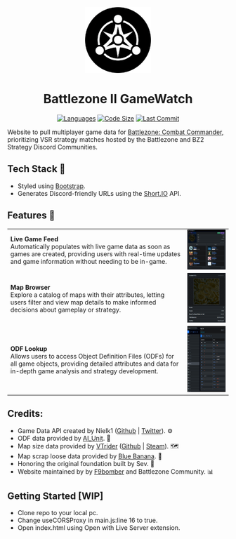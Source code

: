 <div align="center">
 <img src="img\logo.png" alt="logo" width="150" height="auto" />
 <h1>Battlezone II GameWatch</h1>
   <p align="center">
   <a href = ""><img src="https://img.shields.io/github/languages/top/BattlezoneScrapField/BZCC-Website" alt="Languages" /></a>
   <a href = ""><img src="https://img.shields.io/github/repo-size/BattlezoneScrapField/BZCC-Website" alt="Code Size" /></a>
   <a href = ""><img src="https://img.shields.io/github/last-commit/BattlezoneScrapField/BZCC-Website" alt="Last Commit" /></a>
  </p>
</div>

Website to pull multiplayer game data for [Battlezone: Combat Commander](https://store.steampowered.com/app/624970/Battlezone_Combat_Commander/), prioritizing VSR strategy matches hosted by the Battlezone and BZ2 Strategy Discord Communities.

## Tech Stack 👾
- Styled using [Bootstrap](http://getbootstrap.com/docs/).
- Generates Discord-friendly URLs using the [Short.IO](https://short.io/) API.

## Features 🎯
<table>
  <tr>
    <td><strong>Live Game Feed</strong><br>Automatically populates with live game data as soon as games are created, providing users with real-time updates and game information without needing to be in-game.</td>
    <td><img src="img\opengraph.png" alt="Image 1" width="300"/></td>
  </tr>
  <tr>
    <td><strong>Map Browser</strong><br>Explore a catalog of maps with their attributes, letting users filter and view map details to make informed decisions about gameplay or strategy.</td>
    <td><img src="img\opengraph-map.png" alt="Image 2" width="300"/></td>
  </tr>
  <tr>
    <td><strong>ODF Lookup</strong><br>Allows users to access Object Definition Files (ODFs) for all game objects, providing detailed attributes and data for in-depth game analysis and strategy development.</td>
    <td><img src="img\opengraph-odf.png" alt="Image 3" height="150" width="300"/></td>
  </tr>
  <!--
  <tr>
    <td><strong>Real Time Stats</strong><br>Tracks and displays live statistics from recorded strategy games, including map counts and commander win rates, giving users current state of strategy game.</td>
    <td><img src="img\opengraph-stats.png" alt="Image 4" height="150" width="300"/></td>
  </tr>
  -->
</table>

## Credits:

- Game Data API created by Nielk1 ([Github](https://github.com/Nielk1) | [Twitter](https://x.com/nielk1)). ⚙️
- ODF data provided by [AI_Unit](https://discord.com/users/125055986632228865). 📄
- Map size data provided by [VTrider](https://github.com/VTrider) ([Github](https://github.com/VTrider) | [Steam](https://steamcommunity.com/id/vtrider/)). 🗺️
- Map scrap loose data provided by [Blue Banana](https://www.twitch.tv/blue_banana_bz2). 📍
- Honoring the original foundation built by Sev. 💪
- Website maintained by by [F9bomber](https://www.youtube.com/@F9bomber) and Battlezone Community. 📊

## Getting Started [WIP]

- Clone repo to your local pc.
- Change useCORSProxy in main.js:line 16 to true.
- Open index.html using Open with Live Server extension.